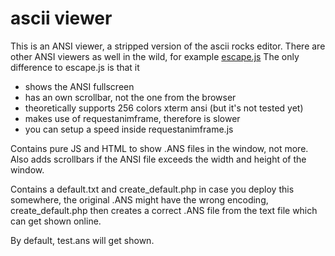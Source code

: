 ascii viewer
==============

This is an ANSI viewer, a stripped version of the ascii rocks editor. 
There are other ANSI viewers as well in the wild, for example [escape.js](https://github.com/atdt/escapes.js/)
The only difference to escape.js is that it 
 - shows the ANSI fullscreen
 - has an own scrollbar, not the one from the browser
 - theoretically supports 256 colors xterm ansi (but it's not tested yet)
 - makes use of requestanimframe, therefore is slower
 - you can setup a speed inside requestanimframe.js

Contains pure JS and HTML to show .ANS files in the window, not more. Also adds scrollbars if the ANSI file exceeds the width and height of the window.

Contains a default.txt and create_default.php in case you deploy this somewhere, the original .ANS might have the wrong encoding, create_default.php then creates a correct .ANS file from the text file which can get shown online.

By default, test.ans will get shown.